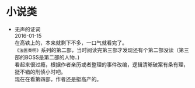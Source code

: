# 小说类
  
- 无声的证词  
2016-01-15  
在高铁上的，本来就剩下不多，一口气就看完了。  
`《法医秦明》`系列的第二部，当时阅读完第三部才发现还有个第二部没读（第三部的BOSS是第二部的人物..)  
看起来很过瘾，根据作者亲历或者整理的事件改编，逻辑清晰破案有条有理，挺不错的刑侦小时吧。  
现在在看第四部，作者还是挺高产的。
